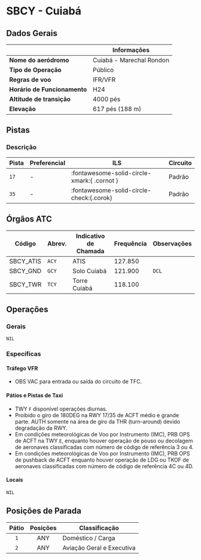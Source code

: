 # SBCY - Cuiabá

## Dados Gerais

|                              | Informações              |
|------------------------------|--------------------------|
| **Nome do aeródromo**        | Cuiabá - Marechal Rondon |
| **Tipo de Operação**         | Público                  |
| **Regras de voo**            | IFR/VFR                  |
| **Horário de Funcionamento** | H24                      |
| **Altitude de transição**    | 4000 pés                 |
| **Elevação**                 | 617 pés (188 m)          |

## Pistas

### Descrição

| Pista | Preferencial  | ILS                                         | Circuito   |
|-------|---------------|---------------------------------------------|------------|
| `17`  | -             | :fontawesome-solid-circle-xmark:{ .cornot } | Padrão | 
| `35`  | -             | :fontawesome-solid-circle-check:{.corok}    | Padrão     |

<!--
### Configurações

| Configuração | Decolagem   | Pouso       | Observações                                                                                     |
| ------------ | ----------- | ----------- | ----------------------------------------------------------------------------------------------- |
| **LESTE**    | `11L` `11R` | `11L` `11R` | Prioriza-se a `11L` nas saídas para o setor **NORTE** e a `11R` nas saídas para o setor **SUL** |
| **OESTE**    | `29L` `29R` | `29L` `29R` | Prioriza-se a `29R` nas saídas para o setor **NORTE** e a `29L` nas saídas para o setor **SUL** |
-->

## Órgãos ATC

| Código     | Abrev. | Indicativo de Chamada | Frequência | Observações |
| ---------- | ------ | --------------------- | ---------- | ----------- |
| SBCY_ATIS  | `ACY`  | ATIS                  | 127.850    |             |
| SBCY_GND   | `GCY`  | Solo Cuiabá           | 121.900    | `DCL`       |
| SBCY_TWR   | `TCY`  | Torre Cuiabá          | 118.100    |             |

## Operações

### Gerais

`NIL`

### Específicas

#### Tráfego VFR

- OBS VAC para entrada ou saída do circuito de TFC.

#### Pátios e Pistas de Taxi

- TWY `F` disponível operações diurnas.
- Proibido o giro de 180DEG na RWY 17/35 de ACFT médio e grande parte. AUTH somente na área de giro da THR (turn-around) devido degradação da RWY.
- Em condições meteorológicas de Voo por Instrumento (IMC), PRB OPS de ACFT na TWY `E`, enquanto houver operação de pouso ou decolagem de aeronaves classificadas com número de código de referência 3 ou 4.
- Em condições meteorológicas de Voo por Instrumento (IMC), PRB OPS de pushback de ACFT enquanto houver operação de LDG ou TKOF de aeronaves classificadas com número de código de referência 4C ou 4D.

#### Locais

`NIL`

## Posições de Parada

| Pátio     | Posições  | Classificação             |
|:---------:|:---------:|---------------------------|
| `1`       | ANY       | Doméstico / Carga         |
| `2`       | ANY       | Aviação Geral e Executiva |
